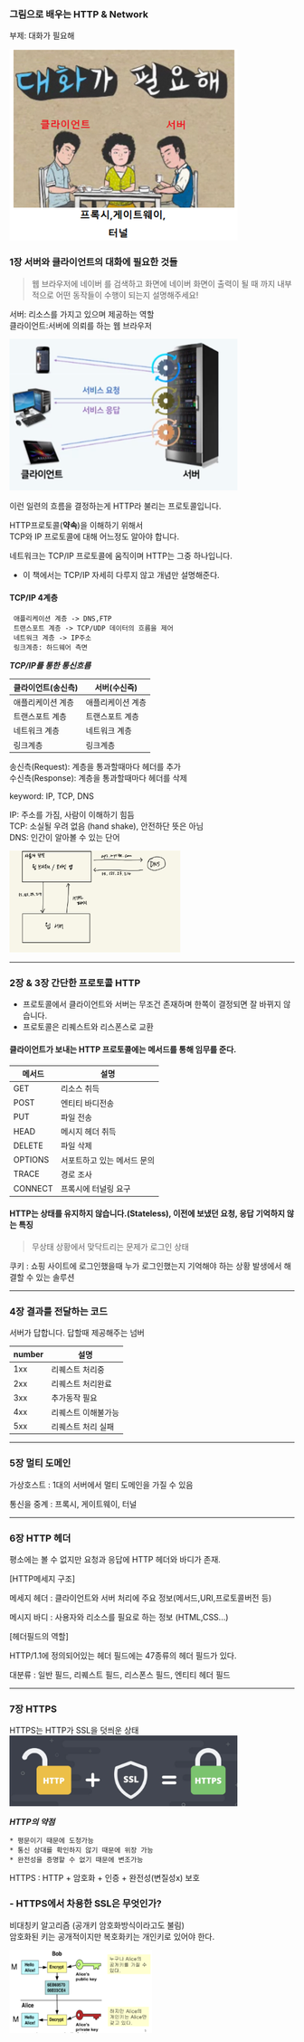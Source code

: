 ### 그림으로 배우는 HTTP & Network
부제: 대화가 필요해

<img src="../../img/img_12.png" alt ="부제" style="max-width:80%;">

### 1장 서버와 클라이언트의 대화에 필요한 것들

> 웹 브라우저에 네이버 를 검색하고 화면에 네이버 화면이 출력이 될 때 까지 내부적으로 어떤 동작들이 수행이 되는지 설명해주세요!

서버: 리소스를 가지고 있으며 제공하는 역할\
클라이언트:서버에 의뢰를 하는 웹 브라우저

<img src="../../img/img_8.png" alt ="정보처리" style="max-width:80%;">

이런 일련의 흐름을 결정하는게 HTTP라 불리는 프로토콜입니다.

HTTP프로토콜(**약속**)을 이해하기 위해서\
TCP와 IP 프로토콜에 대해 어느정도 알아야 합니다.

네트워크는 TCP/IP 프로토콜에 움직이며 HTTP는 그중 하나입니다.

* 이 책에서는 TCP/IP 자세히 다루지 않고 개념만 설명해준다.

#### TCP/IP 4계층
     애플리케이션 계층 -> DNS,FTP
     트랜스포트 계층 -> TCP/UDP 데이터의 흐름을 제어
     네트워크 계층 -> IP주소
     링크계층: 하드웨어 측면

***TCP/IP를 통한 통신흐름***

| 클라이언트(송신측) | 서버(수신즉)   |
|------------|-----------|
| 애플리케이션 계층  | 애플리케이션 계층 |
| 트랜스포트 계층   | 트랜스포트 계층  |
| 네트워크 계층    | 네트워크 계층   |
| 링크계층       | 링크계층      |

송신측(Request): 계층을 통과할때마다 헤더를 추가\
수신측(Response): 계층을 통과할때마다 헤더를 삭제

keyword: IP, TCP, DNS

IP: 주소를 가짐, 사람이 이해하기 힘듬\
TCP: 소실될 우려 없음 (hand shake), 안전하단 뜻은 아님\
DNS: 인간이 알아볼 수 있는 단어

<img src="../../img/img_11.png" alt ="DNS" style="max-width:60%;">


--------
### 2장 & 3장 간단한 프로토콜 HTTP

* 프로토콜에서 클라이언트와 서버는 무조건 존재하며 한쪽이 결정되면 잘 바뀌지 않습니다.
* 프로토콜은 리퀘스트와 리스폰스로 교환


#### 클라이언트가 보내는 HTTP 프로토콜에는 메서드를 통해 임무를 준다.

| 메서드     | 설명              |
|---------|-----------------|
| GET     | 리소스 취득          |
| POST    | 엔티티 바디전송        |
| PUT     | 파일 전송           |
| HEAD    | 메시지 헤더 취득       |
| DELETE  | 파일 삭제           |
| OPTIONS | 서포트하고 있는 메서드 문의 |
| TRACE   | 경로 조사           |
| CONNECT | 프록시에 터널링 요구     |


#### HTTP는 상태를 유지하지 않습니다.(Stateless), 이전에 보냈던 요청, 응답 기억하지 않는 특징

> 무상태 상황에서 맞닥트리는 문제가 로그인 상태

쿠키
: 쇼핑 사이트에 로그인했을때 누가 로그인했는지 기억해야 하는 상황 발생에서 해결할 수 있는 솔루션

----------
### 4장 결과를 전달하는 코드

서버가 답합니다. 답할때 제공해주는 넘버

| number | 설명         |
|--------|------------|
| 1xx    | 리퀘스트 처리중   |
| 2xx    | 리퀘스트 처리완료  |
| 3xx    | 추가동작 필요    |
| 4xx    | 리퀘스트 이해불가능 |
| 5xx    | 리퀘스트 처리 실패 |

---------
### 5장 멀티 도메인

가상호스트
: 1대의 서버에서 멀티 도메인을 가질 수 있음

통신을 중계
: 프록시, 게이트웨이, 터널


---------

### 6장 HTTP 헤더

평소에는 볼 수 없지만 요청과 응답에 HTTP 헤더와 바디가 존재.

[HTTP메세지 구조]

메세지 헤더
: 클라이언트와 서버 처리에 주요 정보(메서드,URI,프로토콜버전 등)

메시지 바디
: 사용자와 리소스를 필요로 하는 정보 (HTML,CSS...)


[헤더필드의 역할]

HTTP/1.1에 정의되어있는 헤더 필드에는 47종류의 헤더 필드가 있다.

대분류
: 일반 필드, 리퀘스트 필드, 리스폰스 필드, 엔티티 헤더 필드


---------

### 7장  HTTPS
HTTPS는 HTTP가 SSL을 덧씌운 상태
<img src="../../img/img_13.png" alt ="https" style="max-width:80%;">

***HTTP의 약점***

    * 평문이기 때문에 도청가능
    * 통신 상대를 확인하지 않기 때문에 위장 가능
    * 완전성을 증명할 수 없기 때문에 변조가능

HTTPS
: HTTP + 암호화 + 인증 + 완전성(변질성x) 보호


### - HTTPS에서 차용한 SSL은 무엇인가?

비대칭키 알고리즘 (공개키 암호화방식이라고도 불림)\
암호화된 키는 공개적이지만 복호화키는 개인키로 있어야 한다.

 <img src="../../img/img_14.png" alt ="복호화" style="max-width:50%;">
